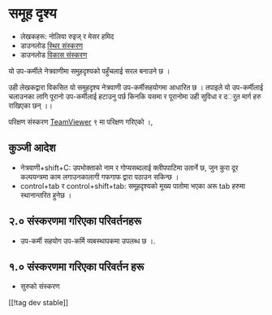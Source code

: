 # समूह दृश्य #

*	लेखकहरू: नोलिया रुइज् र मेसर हमिद
*	डाउनलोड [स्थिर संस्करण][1]
*	डाउनलोड [विकास संस्करण][2]

यो उप-कर्मीले नेत्रवाणीमा समुहदृश्यको पहुँचलाई सरल बनाउने छ ।

उही लेखकद्वारा विकसित यो समुहदृश्य नेत्रवाणी उप-कर्मीसहयोगमा आधारित छ ।
तपाइले यो उप-कर्मीलाई चलाउनका लागि पूरानो उप-कर्मीलाई हटाउनु पर्छ किनकि यसमा
र पूरानोमा उही सुविधा र दर्ुत मार्ग हरु राखिएका छन् ।। 

परिक्षण संस्करण [TeamViewer][3] ९ मा परिक्षण गरिएको ।, 

## कुञ्जी आदेश ##

*	नेत्रवाणी+shift+C: उपभोक्ताको नाम र गोप्यसब्दलाई क्लीपपाटिमा उतार्ने छ,
  जुन कुरा दूर कल्पयन्त्रमा काम लगाउनकालागी गफगाफ द्वारा पठाउन सकिन्छ ।
*	control+tab र control+shift+tab: समूहदृश्यको मूख्य पातोमा भएका अरू tab
  हरुमा स्थानान्तरित हुनेछ ।

## २.० संस्करणमा गरिएका परिवर्तनहरू ##
*	 उप-कर्मी  सहयोग उप-कर्मि व्यबस्थापकमा उपलब्ध छ ।.

## १.० संस्करणमा गरिएका परिवर्तन हरू ##
*	 सुरुको संस्करण

[[!tag dev stable]]

[1]: http://addons.nvda-project.org/files/get.php?file=tv

[2]: http://addons.nvda-project.org/files/get.php?file=tv-dev

[3]: http://www.teamviewer.com

